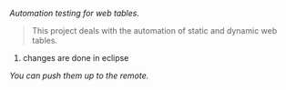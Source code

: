 _Automation testing for web tables._
> This project deals with the automation of static and dynamic web tables.<br>
<ol>
<li>changes are done in eclipse
</ol>

_You can push them up to the remote._


